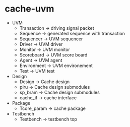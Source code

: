 # cache-uvm
- UVM
  - Transaction -> driving signal packet
  - Sequence -> generated sequence with transaction
  - Sequencer -> UVM sequencer
  - Driver -> UVM driver
  - Monitor -> UVM monitor
  - Scoreboard -> UVM score board
  - Agent -> UVM agent
  - Environment -> UVM environement
  - Test -> UVM test
- Design
  - Design -> Cache design
  - plru -> Cache design submodules
  - sp_bram -> Cache design submodules
  - cache_if -> cache interface
- Package
  - Tcore_param -> cache package
- Testbench
  - Testbench -> testbench top
